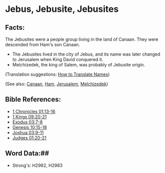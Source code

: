 # Jebus, Jebusite, Jebusites #

## Facts: ##

The Jebusites were a people group living in the land of Canaan. They were descended from Ham's son Canaan.

* The Jebusites lived in the city of Jebus, and its name was later changed to Jerusalem when King David conquered it.
* Melchizedek, the king of Salem, was probably of Jebusite origin.

(Translation suggestions: [How to Translate Names](rc://en/ta/man/translate/translate-names))

(See also: [Canaan](canaan.md), [Ham](ham.md), [Jerusalem](jerusalem.md), [Melchizedek](melchizedek.md))

## Bible References: ##

* [1 Chronicles 01:13-16](rc://en/tn/help/1ch/01/13)
* [1 Kings 09:20-21](rc://en/tn/help/1ki/09/20)
* [Exodus 03:7-8](rc://en/tn/help/exo/03/07)
* [Genesis 10:15-18](rc://en/tn/help/gen/10/15)
* [Joshua 03:9-11](rc://en/tn/help/jos/03/09)
* [Judges 01:20-21](rc://en/tn/help/jdg/01/20)

## Word Data:##

* Strong's: H2982, H2983
